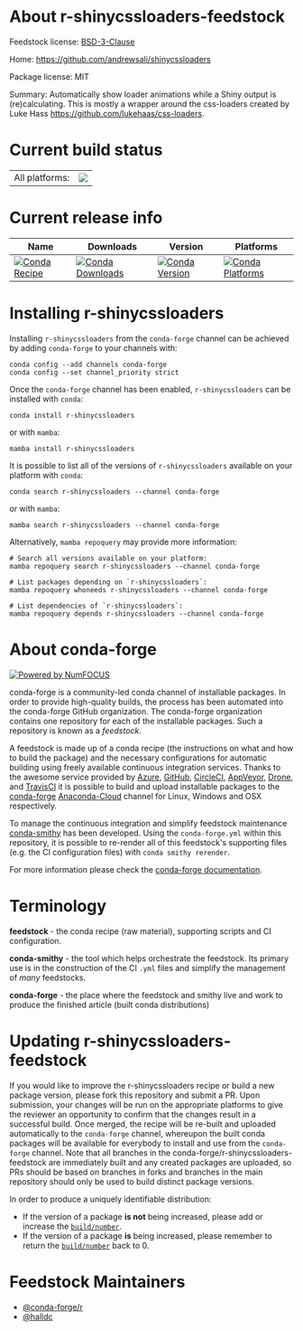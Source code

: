 About r-shinycssloaders-feedstock
=================================

Feedstock license: [BSD-3-Clause](https://github.com/conda-forge/r-shinycssloaders-feedstock/blob/main/LICENSE.txt)

Home: https://github.com/andrewsali/shinycssloaders

Package license: MIT

Summary: Automatically show loader animations while a Shiny output is (re)calculating. This is mostly a wrapper around the css-loaders created by Luke Hass <https://github.com/lukehaas/css-loaders>.

Current build status
====================


<table><tr><td>All platforms:</td>
    <td>
      <a href="https://dev.azure.com/conda-forge/feedstock-builds/_build/latest?definitionId=4531&branchName=main">
        <img src="https://dev.azure.com/conda-forge/feedstock-builds/_apis/build/status/r-shinycssloaders-feedstock?branchName=main">
      </a>
    </td>
  </tr>
</table>

Current release info
====================

| Name | Downloads | Version | Platforms |
| --- | --- | --- | --- |
| [![Conda Recipe](https://img.shields.io/badge/recipe-r--shinycssloaders-green.svg)](https://anaconda.org/conda-forge/r-shinycssloaders) | [![Conda Downloads](https://img.shields.io/conda/dn/conda-forge/r-shinycssloaders.svg)](https://anaconda.org/conda-forge/r-shinycssloaders) | [![Conda Version](https://img.shields.io/conda/vn/conda-forge/r-shinycssloaders.svg)](https://anaconda.org/conda-forge/r-shinycssloaders) | [![Conda Platforms](https://img.shields.io/conda/pn/conda-forge/r-shinycssloaders.svg)](https://anaconda.org/conda-forge/r-shinycssloaders) |

Installing r-shinycssloaders
============================

Installing `r-shinycssloaders` from the `conda-forge` channel can be achieved by adding `conda-forge` to your channels with:

```
conda config --add channels conda-forge
conda config --set channel_priority strict
```

Once the `conda-forge` channel has been enabled, `r-shinycssloaders` can be installed with `conda`:

```
conda install r-shinycssloaders
```

or with `mamba`:

```
mamba install r-shinycssloaders
```

It is possible to list all of the versions of `r-shinycssloaders` available on your platform with `conda`:

```
conda search r-shinycssloaders --channel conda-forge
```

or with `mamba`:

```
mamba search r-shinycssloaders --channel conda-forge
```

Alternatively, `mamba repoquery` may provide more information:

```
# Search all versions available on your platform:
mamba repoquery search r-shinycssloaders --channel conda-forge

# List packages depending on `r-shinycssloaders`:
mamba repoquery whoneeds r-shinycssloaders --channel conda-forge

# List dependencies of `r-shinycssloaders`:
mamba repoquery depends r-shinycssloaders --channel conda-forge
```


About conda-forge
=================

[![Powered by
NumFOCUS](https://img.shields.io/badge/powered%20by-NumFOCUS-orange.svg?style=flat&colorA=E1523D&colorB=007D8A)](https://numfocus.org)

conda-forge is a community-led conda channel of installable packages.
In order to provide high-quality builds, the process has been automated into the
conda-forge GitHub organization. The conda-forge organization contains one repository
for each of the installable packages. Such a repository is known as a *feedstock*.

A feedstock is made up of a conda recipe (the instructions on what and how to build
the package) and the necessary configurations for automatic building using freely
available continuous integration services. Thanks to the awesome service provided by
[Azure](https://azure.microsoft.com/en-us/services/devops/), [GitHub](https://github.com/),
[CircleCI](https://circleci.com/), [AppVeyor](https://www.appveyor.com/),
[Drone](https://cloud.drone.io/welcome), and [TravisCI](https://travis-ci.com/)
it is possible to build and upload installable packages to the
[conda-forge](https://anaconda.org/conda-forge) [Anaconda-Cloud](https://anaconda.org/)
channel for Linux, Windows and OSX respectively.

To manage the continuous integration and simplify feedstock maintenance
[conda-smithy](https://github.com/conda-forge/conda-smithy) has been developed.
Using the ``conda-forge.yml`` within this repository, it is possible to re-render all of
this feedstock's supporting files (e.g. the CI configuration files) with ``conda smithy rerender``.

For more information please check the [conda-forge documentation](https://conda-forge.org/docs/).

Terminology
===========

**feedstock** - the conda recipe (raw material), supporting scripts and CI configuration.

**conda-smithy** - the tool which helps orchestrate the feedstock.
                   Its primary use is in the construction of the CI ``.yml`` files
                   and simplify the management of *many* feedstocks.

**conda-forge** - the place where the feedstock and smithy live and work to
                  produce the finished article (built conda distributions)


Updating r-shinycssloaders-feedstock
====================================

If you would like to improve the r-shinycssloaders recipe or build a new
package version, please fork this repository and submit a PR. Upon submission,
your changes will be run on the appropriate platforms to give the reviewer an
opportunity to confirm that the changes result in a successful build. Once
merged, the recipe will be re-built and uploaded automatically to the
`conda-forge` channel, whereupon the built conda packages will be available for
everybody to install and use from the `conda-forge` channel.
Note that all branches in the conda-forge/r-shinycssloaders-feedstock are
immediately built and any created packages are uploaded, so PRs should be based
on branches in forks and branches in the main repository should only be used to
build distinct package versions.

In order to produce a uniquely identifiable distribution:
 * If the version of a package **is not** being increased, please add or increase
   the [``build/number``](https://docs.conda.io/projects/conda-build/en/latest/resources/define-metadata.html#build-number-and-string).
 * If the version of a package **is** being increased, please remember to return
   the [``build/number``](https://docs.conda.io/projects/conda-build/en/latest/resources/define-metadata.html#build-number-and-string)
   back to 0.

Feedstock Maintainers
=====================

* [@conda-forge/r](https://github.com/conda-forge/r/)
* [@halldc](https://github.com/halldc/)

